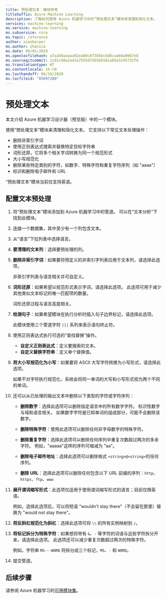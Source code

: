 ```yaml
---
title: 预处理文本：模块参考
titleSuffix: Azure Machine Learning
description: 了解如何使用 Azure 机器学习中的“预处理文本”模块来清理和简化文本。
services: machine-learning
ms.service: machine-learning
ms.subservice: core
ms.topic: reference
author: xiaoharper
ms.author: zhanxia
ms.date: 09/01/2019
ms.openlocfilehash: a7aa50aaaaa92ea60c07385bcbd0caa66a0067e8
ms.sourcegitcommit: 1c01c98a2a42a7555d756569101a85e3245732fd
ms.translationtype: HT
ms.contentlocale: zh-CN
ms.lasthandoff: 06/19/2020
ms.locfileid: "85097280"
---
```

# <a name="preprocess-text"></a>预处理文本

本文介绍 Azure 机器学习设计器（预览版）中的一个模块。

使用“预处理文本”模块来清理和简化文本。 它支持以下常见文本处理操作：

* 删除非索引字词
* 使用正则表达式搜索并替换特定目标字符串
* 词形还原，它将多个相关字词转换为同一个规范形式
* 大小写规范化
* 删除某些特定类别的字符，如数字、特殊字符和重复字符序列（如 "aaaa"）
* 标识和删除电子邮件和 URL

“预处理文本”模块当前仅支持英语。

## <a name="configure-text-preprocessing"></a>配置文本预处理  

1.  将“预处理文本”模块添加到 Azure 机器学习中的管道。 可以在“文本分析”下找到此模块。

1. 连接一个数据集，其中至少有一个列包含文本。

1. 从“语言”下拉列表中选择语言。

1. **要清理的文本列**：选择要预处理的列。

1. **删除非索引字词**：如果要将预定义的非索引字列表应用于文本列，请选择此选项。 

    非索引字列表与语言相关并可自定义。

1. **词形还原**：如果希望以规范形式表示字词，请选择此选项。 此选项可用于减少其他类似文本标记的唯一匹配项的数量。

    词形还原过程与语言高度相关。

1. **检测句子**：如果希望模块在执行分析时插入句子边界标记，请选择此选项。

    此模块使用三个管道字符 `|||` 系列来表示语句终止符。

1. 使用正则表达式执行可选的“查找替换”操作。

    * **自定义正则表达式**：定义要搜索的文本。
    * **自定义替换字符串**：定义单个替换值。

1. **将大小写规范化为小写**：如果要将 ASCII 大写字符转换为小写形式，请选择此选项。

    如果不对字符执行规范化，系统会将同一单词的大写和小写形式视为两个不同的单词。

1. 还可以从已处理的输出文本中删除以下类型的字符或字符序列：

    * **删除数字**：选择此选项可以删除指定语言中的所有数字字符。 标识性数字与域和语言相关。 如果数字字符是已知单词的组成部分，可能不会删除该数字。
    
    * **删除特殊字符**：使用此选项可以删除任何非字母数字的特殊字符。
    
    * **删除重复字符**：选择此选项可以删除任何序列中重复次数超过两次的多余字符。 例如，"aaaaa"这样的序列可缩减为 "aa"。
    
    * **删除电子邮件地址**：选择此选项可以删除格式 `<string>@<string>`的任何序列。  
    * **删除 URL**：选择此选项可以删除任何包含以下 URL 前缀的序列：`http`、`https`、`ftp`、`www`
    
1. **展开谓词缩写形式**：此选项仅适用于使用谓词缩写形式的语言；目前仅限英语。 

    例如，选择此选项后，可以将短语 "wouldn't stay there"（不会留在那里）替换为 "would not stay there"。

1. **将反斜杠规范化为斜杠**：选择此选项可将 `\\` 的所有实例映射到 `/`。

1. **将标记拆分为特殊字符**：如果想将带有 `&`、`-` 等字符的词语与这些字符拆分开来，请选择此选项。 此选项还可以减少重复次数超过两次的特殊字符。 

    例如，字符串 `MS---WORD` 将拆分成三个标记，`MS`、`-` 和 `WORD`。

1. 提交管道。

## <a name="next-steps"></a>后续步骤

请参阅 Azure 机器学习的[可用模块集](module-reference.md)。 
